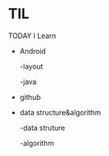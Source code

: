 # TIL
TODAY I Learn

+ Android

  -layout

  -java

+ github

+ data structure&algorithm

  -data struture

  -algorithm
